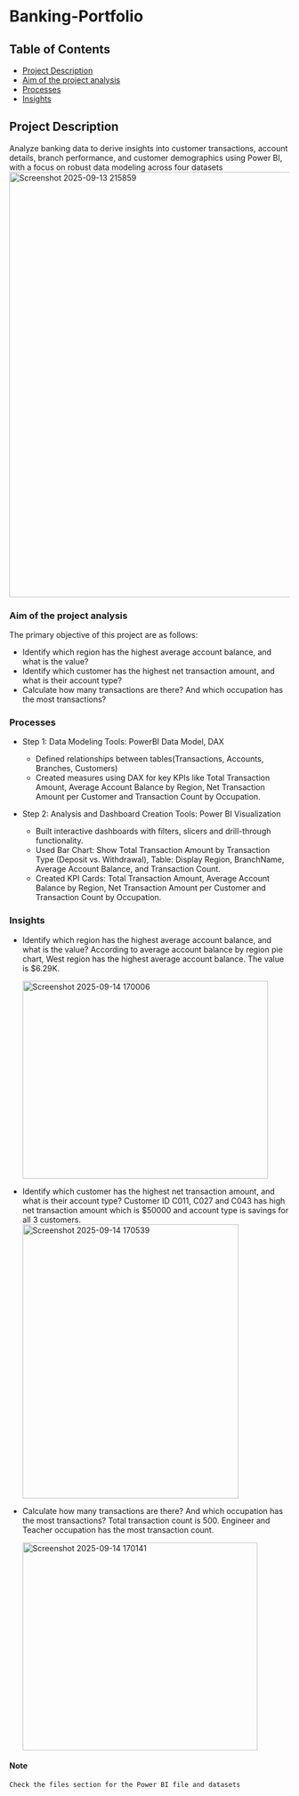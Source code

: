 # Banking-Portfolio
## Table of Contents
   - [Project Description](#project-description)
   - [Aim of the project analysis](#aim-of-the-project-analysis)
   - [Processes](#processes)
   - [Insights](#insights)

## Project Description
Analyze banking data to derive insights into customer transactions, account details, branch performance, and customer demographics using Power BI, with a focus on robust data modeling across four datasets
<img width="1544" height="765" alt="Screenshot 2025-09-13 215859" src="https://github.com/user-attachments/assets/cd76835b-4fb0-4fb8-a909-d9e85f129f4b" />

### Aim of the project analysis
The primary objective of this project are as follows:
- Identify which region has the highest average account balance, and what is the value?
- Identify which customer has the highest net transaction amount, and what is their account type?
- Calculate how many transactions are there? And which occupation has the most transactions?

### Processes
  
- Step 1: Data Modeling
  Tools: PowerBI Data Model, DAX
  * Defined relationships between tables(Transactions, Accounts, Branches, Customers)
  * Created measures using DAX for key KPIs like Total Transaction Amount, Average Account Balance by Region, Net Transaction Amount per Customer and Transaction Count by Occupation.

- Step 2: Analysis and Dashboard Creation
  Tools: Power BI Visualization
  * Built interactive dashboards with filters, slicers and drill-through functionality.
  * Used Bar Chart: Show Total Transaction Amount by Transaction Type (Deposit vs. Withdrawal), Table: Display Region, BranchName, Average Account Balance, and Transaction Count.
  * Created KPI Cards: Total Transaction Amount, Average Account Balance by Region, Net Transaction Amount per Customer and Transaction Count by Occupation.
    
### Insights
  - Identify which region has the highest average account balance, and what is the value?
       According to average account balance by region pie chart, West region has the highest average account balance. The value is $6.29K.
    
      <img width="441" height="356" alt="Screenshot 2025-09-14 170006" src="https://github.com/user-attachments/assets/b35cbced-544b-4ab9-85de-ed7e55fbc793" />

  - Identify which customer has the highest net transaction amount, and what is their account type?
      Customer ID C011, C027 and C043 has high net transaction amount which is $50000 and account type is savings for all 3 customers.
       <img width="388" height="493" alt="Screenshot 2025-09-14 170539" src="https://github.com/user-attachments/assets/38f3ef71-c8b4-4fa9-ad60-d787281baffe" />
  
  - Calculate how many transactions are there? And which occupation has the most transactions?
     Total transaction count is 500. Engineer and Teacher occupation has the most transaction count.
    
      <img width="422" height="374" alt="Screenshot 2025-09-14 170141" src="https://github.com/user-attachments/assets/3eb6498b-1a5f-48c0-89dc-426b2c462440" />

#### Note
    Check the files section for the Power BI file and datasets

